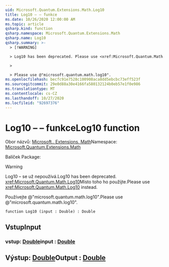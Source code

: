 ```yaml
---
uid: Microsoft.Quantum.Extensions.Math.Log10
title: Log10 – – funkce
ms.date: 10/26/2020 12:00:00 AM
ms.topic: article
qsharp.kind: function
qsharp.namespace: Microsoft.Quantum.Extensions.Math
qsharp.name: Log10
qsharp.summary: >-
  > [!WARNING]

  > Log10 has been deprecated. Please use <xref:Microsoft.Quantum.Math.Log10> instead.

  >

  > Please use @"microsoft.quantum.math.log10".
ms.openlocfilehash: becfc91e7528c100908aca8dd5ebcbc73eff523f
ms.sourcegitcommit: 29e0d88a30e4166fa580132124b0eb57e1f0e986
ms.translationtype: MT
ms.contentlocale: cs-CZ
ms.lasthandoff: 10/27/2020
ms.locfileid: "92697376"
---
```

# <a name="log10-function"></a><span data-ttu-id="7d864-102">Log10 – – funkce</span><span class="sxs-lookup"><span data-stu-id="7d864-102">Log10 function</span></span>

<span data-ttu-id="7d864-103">Obor názvů: [Microsoft.. Extensions. Math](xref:Microsoft.Quantum.Extensions.Math)</span><span class="sxs-lookup"><span data-stu-id="7d864-103">Namespace: [Microsoft.Quantum.Extensions.Math](xref:Microsoft.Quantum.Extensions.Math)</span></span>

<span data-ttu-id="7d864-104">Balíček [](https://nuget.org/packages/)</span><span class="sxs-lookup"><span data-stu-id="7d864-104">Package: [](https://nuget.org/packages/)</span></span>


> [!WARNING]
> <span data-ttu-id="7d864-105">Log10 – se už nepoužívá.</span><span class="sxs-lookup"><span data-stu-id="7d864-105">Log10 has been deprecated.</span></span> <span data-ttu-id="7d864-106"><xref:Microsoft.Quantum.Math.Log10>Místo toho ho použijte.</span><span class="sxs-lookup"><span data-stu-id="7d864-106">Please use <xref:Microsoft.Quantum.Math.Log10> instead.</span></span>
>
> <span data-ttu-id="7d864-107">Používejte @"microsoft.quantum.math.log10".</span><span class="sxs-lookup"><span data-stu-id="7d864-107">Please use @"microsoft.quantum.math.log10".</span></span>



```qsharp
function Log10 (input : Double) : Double
```


## <a name="input"></a><span data-ttu-id="7d864-108">Vstup</span><span class="sxs-lookup"><span data-stu-id="7d864-108">Input</span></span>

### <a name="input--double"></a><span data-ttu-id="7d864-109">vstup: [Double](xref:microsoft.quantum.lang-ref.double)</span><span class="sxs-lookup"><span data-stu-id="7d864-109">input : [Double](xref:microsoft.quantum.lang-ref.double)</span></span>





## <a name="output--double"></a><span data-ttu-id="7d864-110">Výstup: [Double](xref:microsoft.quantum.lang-ref.double)</span><span class="sxs-lookup"><span data-stu-id="7d864-110">Output : [Double](xref:microsoft.quantum.lang-ref.double)</span></span>

